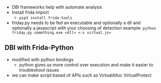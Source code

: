 - DBI frameworks help with automate analysis
- Install frida import
	- `pip3 install frida-tools`
- friday.py needs to be fed an executable and optionally a dll and optionally a javascript with your choosing of detection
example: `python friday.py something.exe <dll> <-s virtual.js>`



## DBI with Frida-Python
- modified with python bindings
	- python gives us more control over execution and make it easier to troubleshoot issues
- we can make script based of APIs such as VirtualAlloc VirtualProtect

